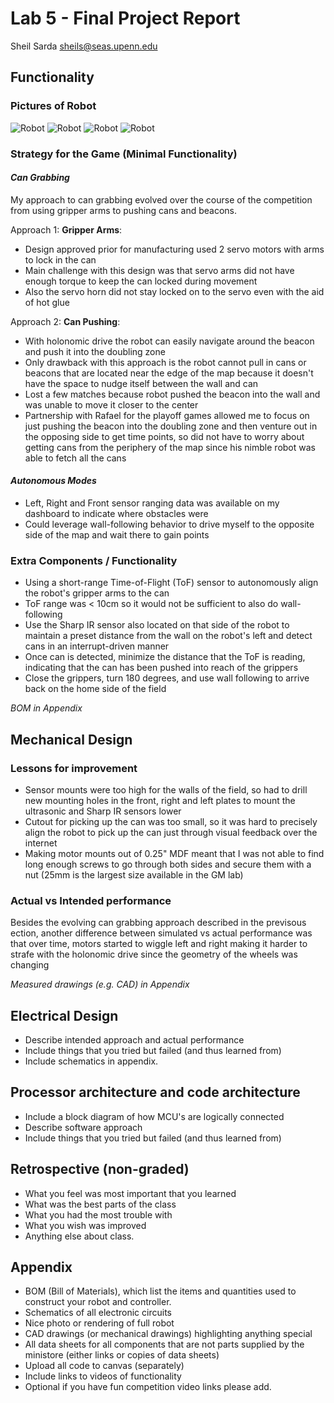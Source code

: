# Lab 5 - Final Project Report

Sheil Sarda <sheils@seas.upenn.edu>

## Functionality
### Pictures of Robot

![Robot](imgs/robot_top.jpg)
![Robot](imgs/robot_front.jpg)
![Robot](imgs/robot_right1.jpg)
![Robot](imgs/robot_left.jpg)

### Strategy for the Game (Minimal Functionality)

#### *Can Grabbing*

My approach to can grabbing evolved over the course of the competition from using gripper arms to pushing cans and beacons.

Approach 1: **Gripper Arms**:


- Design approved prior for manufacturing used 2 servo motors with arms to lock in the can 
- Main challenge with this design was that servo arms did not have enough torque to keep the can locked during movement
- Also the servo horn did not stay locked on to the servo even with the aid of hot glue

Approach 2: **Can Pushing**:

- With holonomic drive the robot can easily navigate around the beacon and push it into the doubling zone
- Only drawback with this approach is the robot cannot pull in cans or beacons that are located near the edge of the map because it doesn't have the space to nudge itself between the wall and can 
- Lost a few matches because robot pushed the beacon into the wall and was unable to move it closer to the center
- Partnership with Rafael for the playoff games allowed me to focus on just pushing the beacon into the doubling zone and then venture out in the opposing side to get time points, so did not have to worry about getting cans from the periphery of the map since his nimble robot was able to fetch all the cans

#### *Autonomous Modes*

- Left, Right and Front sensor ranging data was available on my dashboard to indicate where obstacles were
- Could leverage wall-following behavior to drive myself to the opposite side of the map and wait there to gain points

### Extra Components / Functionality

- Using a short-range Time-of-Flight (ToF) sensor to autonomously align the robot's gripper arms to the can
- ToF range was < 10cm so it would not be sufficient to also do wall-following
- Use the Sharp IR sensor also located on that side of the robot to maintain a preset distance from the wall on the robot's left and detect cans in an interrupt-driven manner
- Once can is detected, minimize the distance that the ToF is reading, indicating that the can has been pushed into reach of the grippers
- Close the grippers, turn 180 degrees, and use wall following to arrive back on the home side of the field

*BOM in Appendix*

## Mechanical Design

### Lessons for improvement

- Sensor mounts were too high for the walls of the field, so had to drill new mounting holes in the front, right and left plates to mount the ultrasonic and Sharp IR sensors lower
- Cutout for picking up the can was too small, so it was hard to precisely align the robot to pick up the can just through visual feedback over the internet
- Making motor mounts out of 0.25" MDF meant that I was not able to find long enough screws to go through both sides and secure them with a nut (25mm is the largest size available in the GM lab)

### Actual vs Intended performance

Besides the evolving can grabbing approach described in the previsous ection, another difference between simulated vs actual performance was that over time, motors started to wiggle left and right making it harder to strafe with the holonomic drive since the geometry of the wheels was changing

*Measured drawings (e.g. CAD) in Appendix*

## Electrical Design

- Describe intended approach and actual performance
- Include things that you tried but failed (and thus learned from)
- Include schematics in appendix.

## Processor architecture and code architecture

- Include a block diagram of how MCU's are logically connected
- Describe software approach
- Include things that you tried but failed (and thus learned from)

## Retrospective (non-graded)
- What you feel was most important that you learned
- What was the best parts of the class
- What you had the most trouble with
- What you wish was improved
- Anything else about class.

## Appendix

- BOM (Bill of Materials), which list the items and quantities used to construct your robot and controller.
- Schematics of all electronic circuits
- Nice photo or rendering of full robot
- CAD drawings (or mechanical drawings) highlighting anything special
- All data sheets for all components that are not parts supplied by the ministore (either links or copies of data sheets)
- Upload all code to canvas (separately)
- Include links to videos of functionality
- Optional if you have fun competition video links please add.
